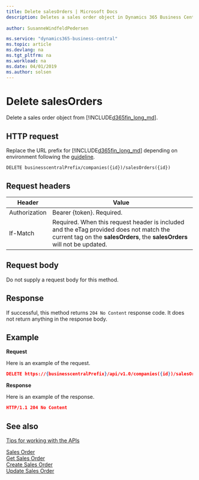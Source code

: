 ```yaml
---
title: Delete salesOrders | Microsoft Docs
description: Deletes a sales order object in Dynamics 365 Business Central.
 
author: SusanneWindfeldPedersen

ms.service: "dynamics365-business-central"
ms.topic: article
ms.devlang: na
ms.tgt_pltfrm: na
ms.workload: na
ms.date: 04/01/2019
ms.author: solsen
---
```


# Delete salesOrders
Delete a sales order object from [!INCLUDE[d365fin_long_md](../../includes/d365fin_long_md.md)].

## HTTP request
Replace the URL prefix for [!INCLUDE[d365fin_long_md](../../includes/d365fin_long_md.md)] depending on environment following the [guideline](../../v1.0/endpoints-apis-for-dynamics.md).
```
DELETE businesscentralPrefix/companies({id})/salesOrders({id})
```

## Request headers

|Header|Value|
|------|-----|
|Authorization  |Bearer {token}. Required. |
|If-Match      |Required. When this request header is included and the eTag provided does not match the current tag on the **salesOrders**, the **salesOrders** will not be updated. |

## Request body
Do not supply a request body for this method.

## Response
If successful, this method returns ```204 No Content``` response code. It does not return anything in the response body.

## Example

**Request**

Here is an example of the request.

```json
DELETE https://{businesscentralPrefix}/api/v1.0/companies({id})/salesOrders({id})
```

**Response** 

Here is an example of the response. 

```json
HTTP/1.1 204 No Content
```

## See also
[Tips for working with the APIs](/dynamics365/business-central/dev-itpro/developer/devenv-connect-apps-tips)  

[Sales Order](../resources/dynamics_salesorder.md)  
[Get Sales Order](../api/dynamics_salesorder_get.md)  
[Create Sales Order](../api/dynamics_create_salesorder.md)  
[Update Sales Order](../api/dynamics_salesorder_update.md)  